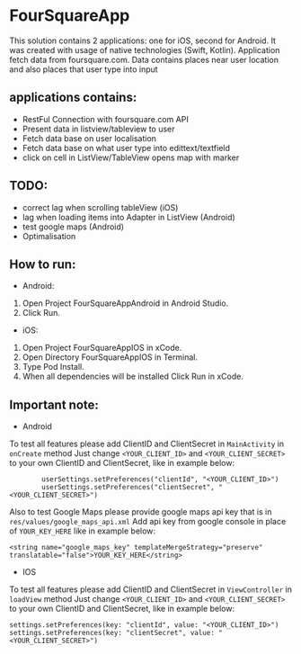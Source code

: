 # FourSquareApp
This solution contains 2 applications: one for iOS, second for Android. 
It was created with usage of native technologies (Swift, Kotlin).
Application fetch data from foursquare.com. Data contains places near user location and also places that user type into input
## applications contains:

* RestFul Connection with foursquare.com API
* Present data in listview/tableview to user
* Fetch data base on user localisation
* Fetch data base on what user type into edittext/textfield
* click on cell in ListView/TableView opens map with marker

## TODO:
* correct lag when scrolling tableView (iOS)
* lag when loading items into Adapter in ListView (Android)
* test google maps (Android)
* Optimalisation

## How to run:

* Android:
1. Open Project FourSquareAppAndroid in Android Studio.
2. Click Run.

* iOS: 
1. Open Project FourSquareAppIOS in xCode.
2. Open Directory FourSquareAppIOS in Terminal.
3. Type Pod Install.
4. When all dependencies will be installed Click Run in xCode.

## Important note:

* Android

To test all features please add ClientID and ClientSecret in `MainActivity` in  `onCreate` method 
Just change `<YOUR_CLIENT_ID>` and `<YOUR_CLIENT_SECRET>` to your own ClientID and ClientSecret, like in example below:
```
        userSettings.setPreferences("clientId", "<YOUR_CLIENT_ID>")
        userSettings.setPreferences("clientSecret", "<YOUR_CLIENT_SECRET>")
```
Also to test Google Maps please provide google maps api key that is in `res/values/google_maps_api.xml`
Add api key from google console in place of `YOUR_KEY_HERE` like in example below:
```
<string name="google_maps_key" templateMergeStrategy="preserve" translatable="false">YOUR_KEY_HERE</string>
```
* IOS

To test all features please add ClientID and ClientSecret in `ViewController` in  `loadView` method 
Just change `<YOUR_CLIENT_ID>` and `<YOUR_CLIENT_SECRET>` to your own ClientID and ClientSecret, like in example below:
```
settings.setPreferences(key: "clientId", value: "<YOUR_CLIENT_ID>")
settings.setPreferences(key: "clientSecret", value: "<YOUR_CLIENT_SECRET>")
```

